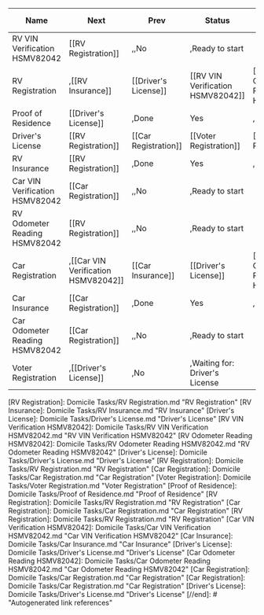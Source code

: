 ﻿Name|Next|Prev|Status|Done|Prev Done|Ready/Waiting
-|-|-|-|-|-|-|
RV VIN Verification  HSMV82042|[[RV Registration]]|,,No|,Ready to start
RV Registration|,[[RV Insurance]]|[[Driver's License]]|[[RV VIN Verification HSMV82042]]|[[RV Odometer Reading HSMV82042]]|,No|0.25|"Waiting for: RV Insurance, Driver's License, RV VIN Verification  HSMV82042, RV Odometer Reading  HSMV82042"
Proof of Residence|[[Driver's License]]|,Done|Yes|,
Driver's License|[[RV Registration]]|[[Car Registration]]|[[Voter Registration]]|[[Proof of Residence]]|,No|1,Ready to start
RV Insurance|[[RV Registration]]|,Done|Yes|,
Car VIN Verification HSMV82042|[[Car Registration]]|,,No|,Ready to start
RV Odometer Reading  HSMV82042|[[RV Registration]]|,,No|,Ready to start
Car Registration|,[[Car VIN Verification HSMV82042]]|[[Car Insurance]]|[[Driver's License]]|[[Car Odometer Reading HSMV82042]]|,No|0.25|"Waiting for: Car VIN Verification HSMV82042, Car Insurance, Driver's License, Car Odometer Reading  HSMV82042"
Car Insurance|[[Car Registration]]|,Done|Yes|,
Car Odometer Reading  HSMV82042|[[Car Registration]]|,,No|,Ready to start
Voter Registration|,[[Driver's License]]|,No|,Waiting for: Driver's License

[//begin]: # "Autogenerated link references for markdown compatibility"
[RV Registration]: Domicile Tasks/RV Registration.md "RV Registration"
[RV Insurance]: Domicile Tasks/RV Insurance.md "RV Insurance"
[Driver's License]: Domicile Tasks/Driver's License.md "Driver's License"
[RV VIN Verification HSMV82042]: Domicile Tasks/RV VIN Verification HSMV82042.md "RV VIN Verification  HSMV82042"
[RV Odometer Reading HSMV82042]: Domicile Tasks/RV Odometer Reading HSMV82042.md "RV Odometer Reading  HSMV82042"
[Driver's License]: Domicile Tasks/Driver's License.md "Driver's License"
[RV Registration]: Domicile Tasks/RV Registration.md "RV Registration"
[Car Registration]: Domicile Tasks/Car Registration.md "Car Registration"
[Voter Registration]: Domicile Tasks/Voter Registration.md "Voter Registration"
[Proof of Residence]: Domicile Tasks/Proof of Residence.md "Proof of Residence"
[RV Registration]: Domicile Tasks/RV Registration.md "RV Registration"
[Car Registration]: Domicile Tasks/Car Registration.md "Car Registration"
[RV Registration]: Domicile Tasks/RV Registration.md "RV Registration"
[Car VIN Verification HSMV82042]: Domicile Tasks/Car VIN Verification HSMV82042.md "Car VIN Verification HSMV82042"
[Car Insurance]: Domicile Tasks/Car Insurance.md "Car Insurance"
[Driver's License]: Domicile Tasks/Driver's License.md "Driver's License"
[Car Odometer Reading HSMV82042]: Domicile Tasks/Car Odometer Reading HSMV82042.md "Car Odometer Reading  HSMV82042"
[Car Registration]: Domicile Tasks/Car Registration.md "Car Registration"
[Car Registration]: Domicile Tasks/Car Registration.md "Car Registration"
[Driver's License]: Domicile Tasks/Driver's License.md "Driver's License"
[//end]: # "Autogenerated link references"